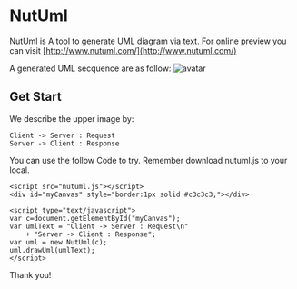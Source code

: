 # NutUml
NutUml is A tool to generate UML diagram via text. For online preview you can visit [http://www.nutuml.com/](http://www.nutuml.com/)

A generated UML secquence are as follow:
![avatar](https://7niu.genlei.cn/nutuml-demo-20201220.png)

## Get Start

We describe the upper image by:
```
Client -> Server : Request
Server -> Client : Response
```
You can use the follow Code to try. Remember download nutuml.js to your local.

```
<script src="nutuml.js"></script>
<div id="myCanvas" style="border:1px solid #c3c3c3;"></div>
    
<script type="text/javascript">
var c=document.getElementById("myCanvas");
var umlText = "Client -> Server : Request\n"
    + "Server -> Client : Response";
var uml = new NutUml(c);
uml.drawUml(umlText);
</script>
```
Thank you!
